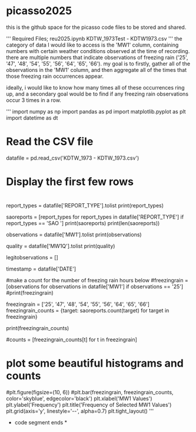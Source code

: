 # picasso2025
this is the github space for the picasso code files to be stored and shared.

''' 
Required Files;
reu2025.ipynb
KDTW_1973Test - KDTW1973.csv
'''
the category of data I would like to access is the 'MW1' column, containing numbers with certain weather conditions observed at the time of recording.
there are multiple numbers that indicate observations of freezing rain ('25', '47', '48', '54', '55', '56', '64', '65', '66').
my goal is to firstly, gather all of the observations in the 'MW1' column, and then aggregate all of the times that those freezing rain occurrences appear.

ideally, i would like to know how many times all of these occurrences ring up, and a secondary goal would be to find if any freezing rain observations occur 3 times in a row.

'''
import numpy as np
import pandas as pd
import matplotlib.pyplot as plt
import datetime as dt 

# Read the CSV file
datafile = pd.read_csv('KDTW_1973 - KDTW_1973.csv')
# Display the first few rows

#
report_types = datafile['REPORT_TYPE'].tolist
print(report_types)

saoreports = [report_types for report_types in datafile['REPORT_TYPE'] if report_types == 'SAO  ']
print(saoreports)
print(len(saoreports))

observations = datafile['MW1'].tolist
print(observations)

quality = datafile['MW1Q'].tolist
print(quality)

legitobservations = []


timestamp = datafile['DATE']

#make a count for the number of freezing rain hours below
#freezingrain = [observations for observations in datafile['MW1'] if observations == '25']
#print(freezingrain)

freezingrain = ['25', '47', '48', '54', '55', '56', '64', '65', '66']
freezingrain_counts = {target: saoreports.count(target) for target in freezingrain}

print(freezingrain_counts)


#counts = [freezingrain_counts[t] for t in freezingrain]

# plot some beautiful histograms and counts
#plt.figure(figsize=(10, 6))
#plt.bar(freezingrain, freezingrain_counts, color='skyblue', edgecolor='black')
plt.xlabel('MW1 Values')
plt.ylabel('Frequency')
plt.title('Frequency of Selected MW1 Values')
plt.grid(axis='y', linestyle='--', alpha=0.7)
plt.tight_layout()
'''

* code segment ends *
